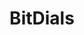 ---
title: BitDials
description: Buy luxury accessories with Bitcoin.
homepage: https://www.bitdials.eu/
twitter:
---